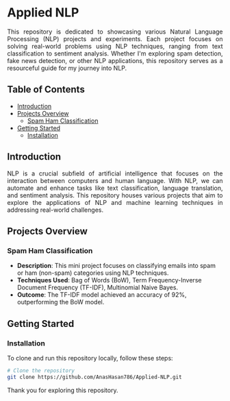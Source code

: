 # **Applied NLP**

<p align="justify">
  This repository is dedicated to showcasing various Natural Language Processing (NLP) projects and experiments. Each project focuses on solving real-world problems using NLP techniques, 
  ranging from text classification to sentiment analysis. Whether I'm exploring spam detection, fake news detection, or other NLP applications, this repository serves as a resourceful 
  guide for my journey into NLP.
</p>

## **Table of Contents**

- [Introduction](#introduction)
- [Projects Overview](#projects-overview)
  - [Spam Ham Classification](#spam-ham-classification)
- [Getting Started](#getting-started)
  - [Installation](#installation)

## **Introduction**

<p align="justify">
  NLP is a crucial subfield of artificial intelligence that focuses on the interaction between computers and human language. 
  With NLP, we can automate and enhance tasks like text classification, language translation, and sentiment analysis. 
  This repository houses various projects that aim to explore the applications of NLP and machine learning techniques in addressing real-world challenges.
</p>

## **Projects Overview**

### **Spam Ham Classification**

- **Description**: This mini project focuses on classifying emails into spam or ham (non-spam) categories using NLP techniques.
- **Techniques Used**: Bag of Words (BoW), Term Frequency-Inverse Document Frequency (TF-IDF), Multinomial Naive Bayes.
- **Outcome**: The TF-IDF model achieved an accuracy of 92%, outperforming the BoW model.

## **Getting Started**

### **Installation**

To clone and run this repository locally, follow these steps:

```bash
# Clone the repository
git clone https://github.com/AnasHasan786/Applied-NLP.git
```

Thank you for exploring this repository.

